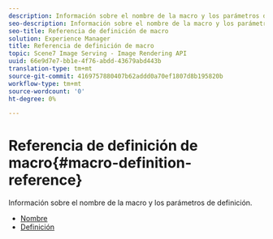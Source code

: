 ```yaml
---
description: Información sobre el nombre de la macro y los parámetros de definición.
seo-description: Información sobre el nombre de la macro y los parámetros de definición.
seo-title: Referencia de definición de macro
solution: Experience Manager
title: Referencia de definición de macro
topic: Scene7 Image Serving - Image Rendering API
uuid: 66e9d7e7-bb1e-4f76-abdd-43679abd443b
translation-type: tm+mt
source-git-commit: 4169757880407b62addd0a70ef1807d8b195820b
workflow-type: tm+mt
source-wordcount: '0'
ht-degree: 0%

---
```



# Referencia de definición de macro{#macro-definition-reference}

Información sobre el nombre de la macro y los parámetros de definición.

* [Nombre](r-name-macro.md)
* [Definición](r-definition-macro.md)
